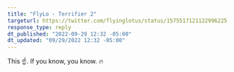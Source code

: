 ```yaml
---
title: "FlyLo - Terrifier 2"
targeturl: https://twitter.com/flyinglotus/status/1575517121122996225 
response_type: reply
dt_published: "2022-09-29 12:32 -05:00"
dt_updated: "09/29/2022 12:32 -05:00"
---
```


This :point_up:. If you know, you know. :fire: 